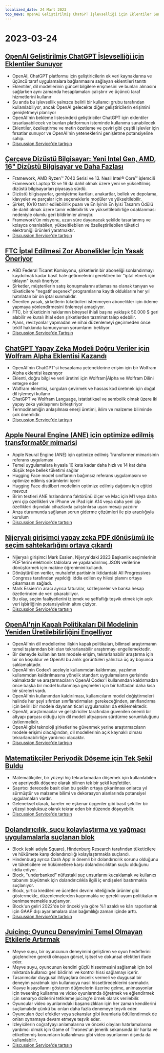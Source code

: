 ```yaml
---
localized_date: 24 Mart 2023
top_news: OpenAI Geliştirilmiş ChatGPT İşlevselliği için Eklentiler Sunuyor
---
```


# 2023-03-24

## [OpenAI Geliştirilmiş ChatGPT İşlevselliği için Eklentiler Sunuyor](https://openai.com/blog/chatgpt-plugins)

- OpenAI, ChatGPT platformu için geliştiricilerin ek veri kaynaklarına ve üçüncü taraf uygulamalara bağlanmasını sağlayan eklentileri tanıttı
- Eklentiler, dil modellerinin güncel bilgilere erişmesini ve bunları almasını sağlarken aynı zamanda hesaplamaları çalıştırır ve üçüncü taraf hizmetlerini kullanır
- Şu anda bu işlevsellik yalnızca belirli bir kullanıcı grubu tarafından kullanılabiliyor, ancak OpenAI gelecekte diğer geliştiricilerin erişimini genişletmeyi planlıyor
- OpenAI'nin bekleme listesindeki geliştiriciler ChatGPT için eklentiler tasarlayabilecek ve bunları platformun isteminde kullanıma sunabilecek
- Eklentiler, özelleştirme ve metin özetleme ve çeviri gibi çeşitli işlevler için fırsatlar sunuyor ve OpenAI'nin yeteneklerini genişletme potansiyeline sahip.
- [Discussion Service'de tartışın](http://news.ycombinator.com/item?id=35277677)

## [Çerçeve Dizüstü Bilgisayar: Yeni Intel Gen, AMD, 16" Dizüstü Bilgisayar ve Daha Fazlası](https://frame.work/)

- Framework, AMD Ryzen™ 7040 Serisi ve 13. Nesil Intel® Core™ işlemcili Framework Laptop 13 ve 16 da dahil olmak üzere yeni ve yükseltilmiş dizüstü bilgisayarları piyasaya sürdü.
- Dizüstü bilgisayarlar, genişletme kartları, anakartlar, bellek ve depolama, klavyeler ve parçalar için seçeneklerle modüler ve yükseltilebilir.
- Şirket, 10/10 tamir edilebilirlik puanı ve En İyinin En İyisi Tasarım Ödülü de dahil olmak üzere tamir edilebilirlik ve yükseltilebilirliğe odaklanması nedeniyle olumlu geri bildirimler almıştır.
- Framework'ün misyonu, uzun süre dayanacak şekilde tasarlanmış ve kolayca onarılabilen, yükseltilebilen ve özelleştirilebilen tüketici elektroniği ürünleri yaratmaktır.
- [Discussion Service'de tartışın](http://news.ycombinator.com/item?id=35277660)

## [FTC İptal Edilmesi Zor Abonelikler İçin Yasak Öneriyor](https://www.theverge.com/2023/3/23/23652373/ftc-click-to-cancel-subscription-service-dark-patterns-ban)

- ABD Federal Ticaret Komisyonu, şirketlerin bir aboneliği sonlandırmayı kaydolmak kadar basit hale getirmelerini gerektiren bir "iptal etmek için tıklayın" kuralı öneriyor.
- Şirketler, müşterilerin satış konuşmalarını atlamasına olanak tanıyan ve tüketicilere "negatif seçenek" programlarına kayıtlı olduklarını her yıl hatırlatan bir ön iptal sunmalıdır.
- Önerilen yasak, şirketlerin tüketicileri istenmeyen abonelikler için ödeme yapmaya yönlendirmesini önlemeyi amaçlıyor.
- FTC, bir tüketicinin haklarının bireysel ihlali başına yaklaşık 50.000 $ geri alabilir ve kuralı ihlal eden şirketlerden tazminat talep edebilir.
- Ajans, revizyonlar yapmadan ve nihai düzenlemeyi geçirmeden önce teklif hakkında kamuoyunun yorumlarını bekliyor.
- [Discussion Service'de Tartışın](http://news.ycombinator.com/item?id=35274519)

## [ChatGPT Yapay Zeka Modeli Doğru Veriler için Wolfram Alpha Eklentisi Kazandı](https://writings.stephenwolfram.com/2023/03/chatgpt-gets-its-wolfram-superpowers/)

- OpenAI'nin ChatGPT'si hesaplama yeteneklerine erişim için bir Wolfram Alpha eklentisi kazanıyor
- Eklenti, doğru bilgi ve veri üretimi için Wolfram|Alpha ve Wolfram Dilini entegre eder
- Wolfram eklentisi, sorguları çevirmek ve hassas kod üretmek için doğal dil işlemeyi kullanır
- ChatGPT ve Wolfram Language, istatistiksel ve sembolik olmak üzere iki yapay zeka yaklaşımını birleştiriyor
- Termodinamiğin anlaşılması enerji üretimi, iklim ve malzeme biliminde çok önemlidir.
- [Discussion Service'de tartışın](http://news.ycombinator.com/item?id=35277925)

## [Apple Neural Engine (ANE) için optimize edilmiş transformatör mimarisi](https://github.com/apple/ml-ane-transformers)

- Apple Neural Engine (ANE) için optimize edilmiş Transformer mimarisinin referans uygulaması
- Temel uygulamalara kıyasla 10 kata kadar daha hızlı ve 14 kat daha düşük tepe bellek tüketimi sağlar
- Hugging Face model sınıflarının bağımsız referans uygulamasını ve optimize edilmiş sürümlerini içerir
- Hugging Face distilbert modelinin optimize edilmiş dağıtımı için eğitici mevcut
- Birim testleri ANE hızlandırma faktörünü ölçer ve Mac için M1 veya daha yeni çip özellikleri ve iPhone ve iPad için A14 veya daha yeni çip özellikleri dışındaki cihazlarda çalıştırılırsa uyarı mesajı yazdırır
- Arıza durumunda sağlanan sorun giderme çözümleri ile pip aracılığıyla kurulum
- [Discussion Service'de tartışın](http://news.ycombinator.com/item?id=35282325)

## [Nijeryalı girişimci yapay zeka PDF dönüşümü ile seçim sahtekarlığını ortaya çıkardı](https://markessien.com/posts/drama_of_transcription/)

- Nijeryalı girişimci Mark Essien, Nijerya'daki 2023 Başkanlık seçimlerinin PDF'lerini elektronik tablolara ve yapılandırılmış JSON verilerine dönüştürmek için makine öğrenimini kullandı.
- Dönüştürülen veriler, muhalefet partisinin iktidardaki All Progressives Congress tarafından yapıldığı iddia edilen oy hilesi planını ortaya çıkarmasını sağladı.
- Mark Essien'in aracı ayrıca faturalar, sözleşmeler ve banka hesap özetlerinden de veri çıkarabiliyor.
- Bu olay, seçim faaliyetlerini izlemek ve şeffaflığı teşvik etmek için açık veri işbirliğinin potansiyelinin altını çiziyor.
- [Discussion Service'de tartışın](http://news.ycombinator.com/item?id=35272227)

## [OpenAI'nin Kapalı Politikaları Dil Modelinin Yeniden Üretilebilirliğini Engelliyor](https://aisnakeoil.substack.com/p/openais-policies-hinder-reproducible)

- OpenAI'nin dil modellerine ilişkin kapalı politikaları, bilimsel araştırmanın temel taşlarından biri olan tekrarlanabilir araştırmayı engellemektedir.
- Bir deneyde kullanılan tam modele erişim, tekrarlanabilir araştırma için bir ön koşuldur ve OpenAI bu anlık görüntüleri yalnızca üç ay boyunca saklamaktadır.
- OpenAI'nin Codex'i aceleyle kullanımdan kaldırması, yazılımın kullanımdan kaldırılmasına yönelik standart uygulamaların gerisinde kalmaktadır ve araştırmacıların OpenAI Codex'i kullanımdan kaldırmadan önce başka bir model kullanmaya geçmeleri için bir haftadan daha kısa bir süreleri vardı.
- OpenAI'nin kullanımdan kaldırılması, kullanıcıların model değiştirmeleri halinde her şeyi sıfırdan sınıflandırmaları gerekeceğinden, sınıflandırma için belirli bir modele dayanan ticari uygulamaları da etkilemektedir.
- OpenAI, araştırmacılar ve geliştiriciler tarafından güvenilen önemli bir altyapı parçası olduğu için dil modeli altyapısını sürdürme sorumluluğunu üstlenmelidir.
- OpenAI gibi teknoloji şirketlerine güvenmek yerine araştırmacıların modele erişimi olacağından, dil modellerinin açık kaynaklı olması tekrarlanabilirliğe yardımcı olacaktır.
- [Discussion Service'de tartışın](http://news.ycombinator.com/item?id=35269304)

## [Matematikçiler Periyodik Döşeme için Tek Şekil Buldu](https://www.newscientist.com/article/2365363-mathematicians-discover-shape-that-can-tile-a-wall-and-never-repeat/)

- Matematikçiler, bir yüzeyi hiç tekrarlamadan döşemek için kullanılabilen ve aperiyodik döşeme olarak bilinen tek bir şekil keşfettiler.
- Şaşırtıcı derecede basit olan bu şeklin ortaya çıkarılması onlarca yıl sürmüştür ve malzeme bilimi ve dekorasyon alanlarında potansiyel uygulamaları vardır.
- Geleneksel olarak, kareler ve eşkenar üçgenler gibi basit şekiller bir yüzeyi boşluksuz olarak tekrar eden bir düzende döşeyebilir.
- [Discussion Service'de tartışın](http://news.ycombinator.com/item?id=35273707)

## [Dolandırıcılık, suçu kolaylaştırma ve yağmacı uygulamalarla suçlanan blok](https://hindenburgresearch.com/block/)

- Block (eski adıyla Square), Hindenburg Research tarafından tüketicilere ve hükümete karşı dolandırıcılığı kolaylaştırmakla suçlandı.
- Hindenburg ayrıca Cash App'in önemli bir dolandırıcılık sorunu olduğunu ve tüketicilere ve hükümetlere karşı dolandırıcılıktan suçlu olduğunu iddia ediyor.
- Block, "underbanked" nüfustaki suç unsurlarını kucaklamak ve kullanıcı tabanını büyütmek için dolandırıcılıkla ilgili iç endişeleri bastırmakla suçlanıyor.
- Block, yırtıcı kredileri ve ücretleri devrim niteliğinde ürünler gibi göstermekle, düzenlemelerden kaçınmakla ve gerekli uyum politikalarını benimsememekle suçlanıyor.
- Block'un geliri 2022'de bir önceki yıla göre %1 azaldı ve kârı raporlamak için GAAP dışı ayarlamalara olan bağımlılığı zaman içinde arttı.
- [Discussion Service'de tartışın](http://news.ycombinator.com/item?id=35273782)

## [Juicing: Oyuncu Deneyimini Temel Olmayan Etkilerle Artırmak](https://garden.bradwoods.io/notes/design/juice)

- Meyve suyu, bir oyuncunun deneyimini geliştiren ve oyun hedeflerini güçlendiren gerekli olmayan görsel, işitsel ve dokunsal efektleri ifade eder.
- Meyve suyu, oyuncunun kendini güçlü hissetmesini sağlamak için bol miktarda kullanıcı geri bildirimi ve kontrol hissi sağlamayı içerir.
- Tasarımcılar duygusal ihtiyaçlara öncelik vermeli ve duygusal bir deneyim yaratmak için kullanıcıya nasıl hissettireceklerini sormalıdır.
- Klavye kısayollarını gösteren düğmelerin üzerine gelme, animasyonlar için tweening kullanma ve video oyunlarında öğretmek ve eğlendirmek için senaryo dizilerini tetikleme juicing'e örnek olarak verilebilir.
- Oyuncular video oyunlarındaki başarısızlıkları için her zaman kendilerini suçlamalıdır çünkü bu onları daha fazla denemeye teşvik eder.
- Oyuncuları özel efektler veya sekanslar gibi ikramlarla ödüllendirmek de onları oynamaya devam etmeye teşvik eder.
- İzleyicilerin coğrafyayı anlamalarına ve önceki olayları hatırlamalarına yardımcı olmak için Game of Thrones'un jenerik sekansında bir harita ve etiketlenmiş konumların kullanılması gibi video oyunlarının dışında da kullanılabilir.
- [Discussion Service'de tartışın](http://news.ycombinator.com/item?id=35273139)
